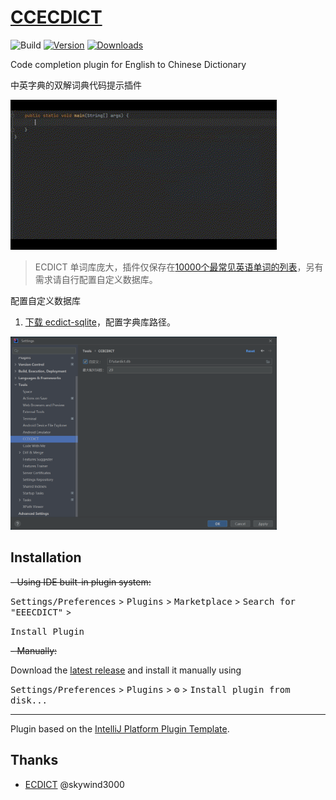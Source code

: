 # [CCECDICT](https://github.com/PonKing66/CCECDICT)


![Build](https://github.com/PonKing66/CCECDICT/workflows/Build/badge.svg)
[![Version](https://img.shields.io/jetbrains/plugin/v/PLUGIN_ID.svg)](https://plugins.jetbrains.com/plugin/PLUGIN_ID)
[![Downloads](https://img.shields.io/jetbrains/plugin/d/PLUGIN_ID.svg)](https://plugins.jetbrains.com/plugin/PLUGIN_ID)


[//]: # (## Template ToDo list)

[//]: # (- [x] Create a new [IntelliJ Platform Plugin Template][template] project.)

[//]: # (- [x] Get familiar with the [template documentation][template].)

[//]: # (- [x] Adjust the [pluginGroup]&#40;./gradle.properties&#41;, [plugin ID]&#40;./src/main/resources/META-INF/plugin.xml&#41; and [sources package]&#40;./src/main/kotlin&#41;.)

[//]: # (- [x] Adjust the plugin description in `README` &#40;see [Tips][docs:plugin-description]&#41;)

[//]: # (- [x] Review the [Legal Agreements]&#40;https://plugins.jetbrains.com/docs/marketplace/legal-agreements.html?from=IJPluginTemplate&#41;.)

[//]: # (- [X] [Publish a plugin manually]&#40;https://plugins.jetbrains.com/docs/intellij/publishing-plugin.html?from=IJPluginTemplate&#41; for the first time.)

[//]: # (- [X] Set the `PLUGIN_ID` in the above README badges.)

[//]: # (- [X] Set the [Plugin Signing]&#40;https://plugins.jetbrains.com/docs/intellij/plugin-signing.html?from=IJPluginTemplate&#41; related [secrets]&#40;https://github.com/JetBrains/intellij-platform-plugin-template#environment-variables&#41;.)

[//]: # (- [X] Set the [Deployment Token]&#40;https://plugins.jetbrains.com/docs/marketplace/plugin-upload.html?from=IJPluginTemplate&#41;.)

[//]: # (- [X] Click the <kbd>Watch</kbd> button on the top of the [IntelliJ Platform Plugin Template][template] to be notified about releases containing new features and fixes.)

<!-- Plugin description -->
Code completion plugin for English to Chinese Dictionary

中英字典的双解词典代码提示插件

<img src="example.gif"  style="text-align: center"  width="426"  alt="images"/>

> ECDICT 单词库庞大，插件仅保存在[10000个最常见英语单词的列表](https://github.com/first20hours/google-10000-english)，另有需求请自行配置自定义数据库。

<!-- Plugin description end -->

配置自定义数据库

1. [下载 ecdict-sqlite](https://github.com/skywind3000/ECDICT/releases/download/1.0.28/ecdict-sqlite-28.zip)，配置字典库路径。

<img src="img.png"  style="text-align: center"  width="426"  alt="images"/>

## Installation

~~- Using IDE built-in plugin system:~~
  
  <kbd>Settings/Preferences</kbd> > <kbd>Plugins</kbd> > <kbd>Marketplace</kbd> > <kbd>Search for "EEECDICT"</kbd> >

  <kbd>Install Plugin</kbd>
  
~~- Manually:~~

  Download the [latest release](https://github.com/PonKing66/dictionary-completion/releases/latest) and install it manually using

  <kbd>Settings/Preferences</kbd> > <kbd>Plugins</kbd> > <kbd>⚙️</kbd> > <kbd>Install plugin from disk...</kbd>

---
Plugin based on the [IntelliJ Platform Plugin Template][template].

[template]: https://github.com/JetBrains/intellij-platform-plugin-template
[docs:plugin-description]: https://plugins.jetbrains.com/docs/intellij/plugin-user-experience.html#plugin-description-and-presentation

## Thanks

- [ECDICT](https://github.com/skywind3000/ECDICT.git) @skywind3000